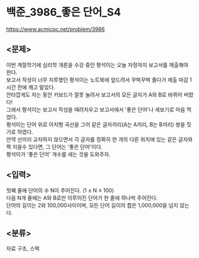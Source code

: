 # 백준_3986_좋은 단어_S4

https://www.acmicpc.net/problem/3986

## <문제>
이번 계절학기에 심리학 개론을 수강 중인 평석이는 오늘 자정까지 보고서를 제출해야 한다.<br>
보고서 작성이 너무 지루했던 평석이는 노트북에 엎드려서 꾸벅꾸벅 졸다가 제출 마감 1시간 전에 깨고 말았다.<br>
안타깝게도 자는 동안 키보드가 잘못 눌려서 보고서의 모든 글자가 A와 B로 바뀌어 버렸다!<br>
그래서 평석이는 보고서 작성을 때려치우고 보고서에서 '좋은 단어'나 세보기로 마음 먹었다.<br>
평석이는 단어 위로 아치형 곡선을 그어 같은 글자끼리(A는 A끼리, B는 B끼리) 쌍을 짓기로 하였다.<br>
만약 선끼리 교차하지 않으면서 각 글자를 정확히 한 개의 다른 위치에 있는 같은 글자와 짝 지을수 있다면, 그 단어는 '좋은 단어'이다.<br>
평석이가 '좋은 단어' 개수를 세는 것을 도와주자.

## <입력>
첫째 줄에 단어의 수 N이 주어진다. (1 ≤ N ≤ 100)<br>
다음 N개 줄에는 A와 B로만 이루어진 단어가 한 줄에 하나씩 주어진다.<br>
단어의 길이는 2와 100,000사이이며, 모든 단어 길이의 합은 1,000,000을 넘지 않는다.

## <분류>
자료 구조, 스택